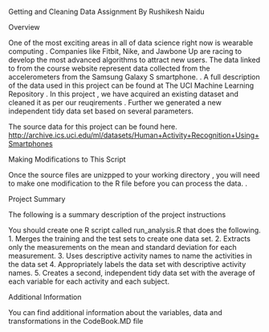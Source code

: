 Getting and Cleaning Data Assignment 
By Rushikesh Naidu

Overview

One of the most exciting areas in all of data science right now is wearable computing . Companies like Fitbit, Nike, and Jawbone Up are racing to develop the most advanced algorithms to attract new users. The data linked to from the course website represent data collected from the accelerometers from the Samsung Galaxy S smartphone. . A full description of the data used in this project can be found at The UCI Machine Learning Repository . In this project , we have acquired an existing dataset and cleaned it as per our reuqirements . Further we generated a new independent tidy data set based on several parameters.

The source data for this project can be found here.
http://archive.ics.uci.edu/ml/datasets/Human+Activity+Recognition+Using+Smartphones


Making Modifications to This Script

Once the source files are unizpped to your working directory , you will need to make one modification to the R file before you can process the data. .

Project Summary

The following is a summary description of the project instructions

You should create one R script called run_analysis.R that does the following. 1. Merges the training and the test sets to create one data set. 2. Extracts only the measurements on the mean and standard deviation for each measurement. 3. Uses descriptive activity names to name the activities in the data set 4. Appropriately labels the data set with descriptive activity names. 5. Creates a second, independent tidy data set with the average of each variable for each activity and each subject.

Additional Information

You can find additional information about the variables, data and transformations in the CodeBook.MD file
